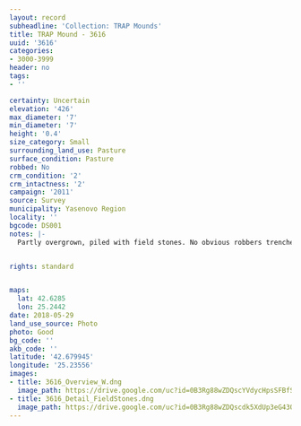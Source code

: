 ```yaml
---
layout: record
subheadline: 'Collection: TRAP Mounds'
title: TRAP Mound - 3616
uuid: '3616'
categories:
- 3000-3999
header: no
tags:
- ''

certainty: Uncertain
elevation: '426'
max_diameter: '7'
min_diameter: '7'
height: '0.4'
size_category: Small
surrounding_land_use: Pasture
surface_condition: Pasture
robbed: No
crm_condition: '2'
crm_intactness: '2'
campaign: '2011'
source: Survey
municipality: Yasenovo Region
locality: ''
bgcode: DS001
notes: |-
  Partly overgrown, piled with field stones. No obvious robbers trenches, damaged by agriculture unusually steep.


rights: standard


maps:
  lat: 42.6285
  lon: 25.2442
date: 2018-05-29
land_use_source: Photo
photo: Good
bg_code: ''
akb_code: ''
latitude: '42.679945'
longitude: '25.23556'
images:
- title: 3616_Overview_W.dng
  image_path: https://drive.google.com/uc?id=0B3Rg88wZDQscYVdycHpsSFBfSTg
- title: 3616_Detail_FieldStones.dng
  image_path: https://drive.google.com/uc?id=0B3Rg88wZDQscdk5XdUp3eG43OGs
---
```

